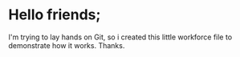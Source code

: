 
# Hello friends;
I'm trying to lay hands on Git, so i created this 
little workforce file to demonstrate how it works.
Thanks.
